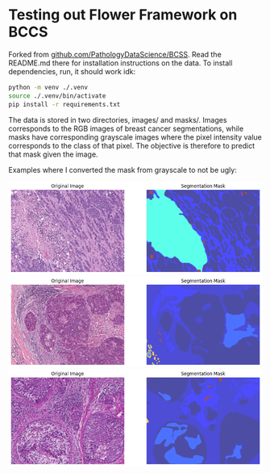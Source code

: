 # Testing out Flower Framework on BCCS

Forked from [github.com/PathologyDataScience/BCSS](https://github.com/PathologyDataScience/BCSS). Read the README.md there for installation instructions on the data.
To install dependencies, run, it should work idk:
```bash
python -m venv ./.venv
source ./.venv/bin/activate
pip install -r requirements.txt
```

The data is stored in two directories, images/ and masks/. Images corresponds to the RGB images of breast cancer segmentations, while masks have corresponding grayscale images where the pixel intensity value corresponds to the class of that pixel. The objective is therefore to predict that mask given the image.

Examples where I converted the mask from grayscale to not be ugly:

![Example 1](image.png)
![Example 2](image-1.png)
![Example 3](image-2.png)